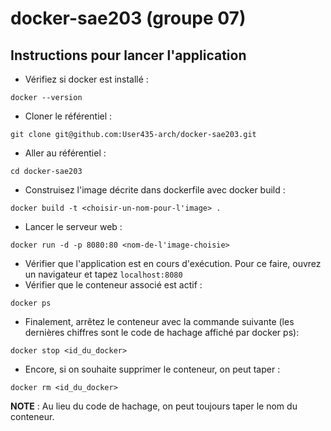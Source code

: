 # docker-sae203 (groupe 07)

## Instructions pour lancer l'application

 - Vérifiez si docker est installé :
```
docker --version
```
 - Cloner le référentiel :
```
git clone git@github.com:User435-arch/docker-sae203.git
```
 - Aller au référentiel :
```
cd docker-sae203
```
 - Construisez l'image décrite dans dockerfile avec docker build :
```
docker build -t <choisir-un-nom-pour-l'image> .
```
 - Lancer le serveur web :
```
docker run -d -p 8080:80 <nom-de-l'image-choisie>
```
 - Vérifier que l'application est en cours d'exécution. Pour ce faire, ouvrez un navigateur et tapez `localhost:8080`
 - Vérifier que le conteneur associé est actif :
```
docker ps
```
 - Finalement, arrêtez le conteneur avec la commande suivante (les dernières chiffres sont le code de hachage affiché par docker ps):
```
docker stop <id_du_docker>
```
 - Encore, si on souhaite supprimer le conteneur, on peut taper :
```
docker rm <id_du_docker>
```  

**NOTE** : Au lieu du code de hachage, on peut toujours taper le nom du conteneur.